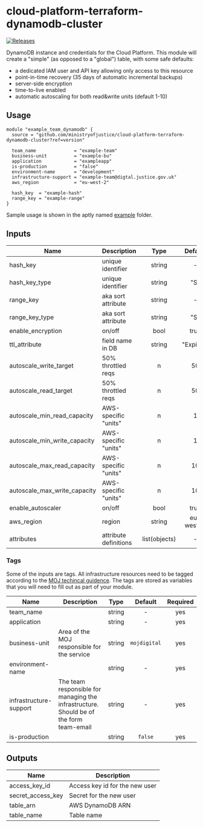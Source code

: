 # cloud-platform-terraform-dynamodb-cluster

[![Releases](https://img.shields.io/github/release/ministryofjustice/cloud-platform-terraform-dynamodb-cluster/all.svg?style=flat-square)](https://github.com/ministryofjustice/cloud-platform-terraform-dynamodb-cluster/releases)

DynamoDB instance and credentials for the Cloud Platform.
This module will create a "simple" (as opposed to a "global") table, with some safe defaults:
 - a dedicated IAM user and API key allowing only access to this resource
 - point-in-time recovery (35 days of automatic incremental backups)
 - server-side encryption
 - time-to-live enabled
 - automatic autoscaling for both read&write units (default 1-10)

## Usage

```hcl
module "example_team_dynamodb" {
  source = "github.com/ministryofjustice/cloud-platform-terraform-dynamodb-cluster?ref=version"

  team_name              = "example-team"
  business-unit          = "example-bu"
  application            = "exampleapp"
  is-production          = "false"
  environment-name       = "development"
  infrastructure-support = "example-team@digtal.justice.gov.uk"
  aws_region             = "eu-west-2"

  hash_key  = "example-hash"
  range_key = "example-range"
}
```

Sample usage is shown in the aptly named [example](example) folder.

## Inputs

| Name | Description | Type | Default | Required |
|------|-------------|:----:|:-----:|:-----:|
| hash_key |  unique identifier | string | - | yes |
| hash_key_type |  unique identifier | string | "S" | no |
| range_key | aka sort attribute | string | - | yes |
| range_key_type | aka sort attribute | string | "S" | no |
| enable_encryption | on/off | bool | true | no |
| ttl_attribute | field name in DB | string | "Expires" | no |
| autoscale_write_target | 50% throttled reqs | n | 50 | no |
| autoscale_read_target | 50% throttled reqs | n | 50 | no |
| autoscale_min_read_capacity | AWS-specific "units" | n | 1 | no |
| autoscale_min_write_capacity | AWS-specific "units" | n | 1 | no |
| autoscale_max_read_capacity | AWS-specific "units" | n | 10 | no |
| autoscale_max_write_capacity | AWS-specific "units" | n | 10 | no |
| enable_autoscaler | on/off | bool | true | no |
| aws_region | region | string | eu-west-2 | no |
| attributes | attribute definitions  | list(objects) | - | no |


### Tags

Some of the inputs are tags. All infrastructure resources need to be tagged according to the [MOJ techincal guidence](https://ministryofjustice.github.io/technical-guidance/standards/documenting-infrastructure-owners/#documenting-owners-of-infrastructure). The tags are stored as variables that you will need to fill out as part of your module.

| Name | Description | Type | Default | Required |
|------|-------------|:----:|:-----:|:-----:|
| team_name |  | string | - | yes |
| application |  | string | - | yes |
| business-unit | Area of the MOJ responsible for the service | string | `mojdigital` | yes |
| environment-name |  | string | - | yes |
| infrastructure-support | The team responsible for managing the infrastructure. Should be of the form team-email | string | - | yes |
| is-production |  | string | `false` | yes |

## Outputs

| Name | Description |
|------|-------------|
| access_key_id | Access key id for the new user |
| secret_access_key | Secret for the new user |
| table_arn | AWS DynamoDB ARN |
| table_name | Table name |

